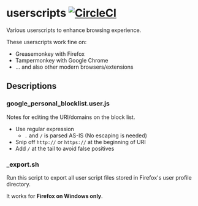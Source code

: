 userscripts [![CircleCI](https://circleci.com/gh/curipha/userscripts.svg?style=svg)](https://circleci.com/gh/curipha/userscripts)
====================
Various userscripts to enhance browsing experience.

These userscripts work fine on:

- Greasemonkey with Firefox
- Tampermonkey with Google Chrome
- ... and also other modern browsers/extensions


Descriptions
--------------------
### google_personal_blocklist.user.js
Notes for editing the URI/domains on the block list.

- Use regular expression
  - `.` and `/` is parsed AS-IS (No escaping is needed)
- Snip off `http://` or `https://` at the beginning of URI
- Add `/` at the tail to avoid false positives

### _export.sh
Run this script to export all user script files stored in Firefox's user profile directory.

It works for **Firefox on Windows only**.

